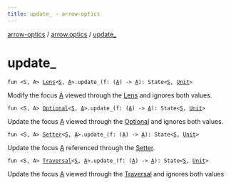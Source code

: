 ```yaml
---
title: update_ - arrow-optics
---
```


[arrow-optics](../index.html) / [arrow.optics](index.html) / [update_](./update_.html)

# update_

`fun <S, A> `[`Lens`](-lens.html)`<`[`S`](update_.html#S)`, `[`A`](update_.html#A)`>.update_(f: (`[`A`](update_.html#A)`) -> `[`A`](update_.html#A)`): State<`[`S`](update_.html#S)`, `[`Unit`](https://kotlinlang.org/api/latest/jvm/stdlib/kotlin/-unit/index.html)`>`

Modify the focus [A](update_.html#A) viewed through the [Lens](-lens.html) and ignores both values.

`fun <S, A> `[`Optional`](-optional.html)`<`[`S`](update_.html#S)`, `[`A`](update_.html#A)`>.update_(f: (`[`A`](update_.html#A)`) -> `[`A`](update_.html#A)`): State<`[`S`](update_.html#S)`, `[`Unit`](https://kotlinlang.org/api/latest/jvm/stdlib/kotlin/-unit/index.html)`>`

Update the focus [A](update_.html#A) viewed through the [Optional](-optional.html) and ignores both values.

`fun <S, A> `[`Setter`](-setter.html)`<`[`S`](update_.html#S)`, `[`A`](update_.html#A)`>.update_(f: (`[`A`](update_.html#A)`) -> `[`A`](update_.html#A)`): State<`[`S`](update_.html#S)`, `[`Unit`](https://kotlinlang.org/api/latest/jvm/stdlib/kotlin/-unit/index.html)`>`

Update the focus [A](update_.html#A) referenced through the [Setter](-setter.html).

`fun <S, A> `[`Traversal`](-traversal.html)`<`[`S`](update_.html#S)`, `[`A`](update_.html#A)`>.update_(f: (`[`A`](update_.html#A)`) -> `[`A`](update_.html#A)`): State<`[`S`](update_.html#S)`, `[`Unit`](https://kotlinlang.org/api/latest/jvm/stdlib/kotlin/-unit/index.html)`>`

Update the focus [A](update_.html#A) viewed through the [Traversal](-traversal.html) and ignores both values

